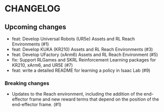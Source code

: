 # CHANGELOG

## Upcoming changes

- feat: Develop Universal Robots (UR5e) Assets and RL Reach Environments (#1)
- feat: Develop KUKA (KR210) Assets and RL Reach Environments (#3)
- feat: Develop UFactory (xArm6) Assets and RL Reach Environment (#5)
- fix: Support RLGames and SKRL Reinforcement Learning packages for KR210, xArm6, and UR5E (#7)
- feat: write a detailed README for learning a policy in Isaac Lab (#9)

### Breaking changes

- Updates to the Reach environment, including the addition of the end-effector frame and new reward terms that depend on the position of the end-effector frame. (#1)